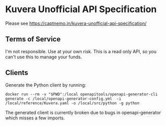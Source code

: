 # Kuvera Unofficial API Specification

Please see https://captnemo.in/kuvera-unofficial-api-specification/

## Terms of Service

I'm not responsible. Use at your own risk. This is a read only API, so you can't use this to manage your funds.

## Clients

Generate the Python client by running:

    docker run --rm -v "$PWD":/local openapitools/openapi-generator-cli generate -c /local/openapi-generator-config.yml  -i /local/reference/Kuvera.yaml -o /local/src/python -g python

The generated client is currently broken due to bugs in openapi-generator which misses a few imports.
